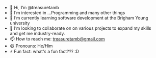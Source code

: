 - 👋 Hi, I’m @treasuretamb
- 👀 I’m interested in ...Programming and many other things
- 🌱 I’m currently learning software development at the Brigham Young university
- 💞️ I’m looking to collaborate on on various projects to expand my skills and get me industry-ready.
- 📫 How to reach me: treasuretamb@gmail.com
- 😄 Pronouns: He/Him
- ⚡ Fun fact: what's a fun fact??? :D

<!---
treasuretamb/treasuretamb is a ✨ special ✨ repository because its `README.md` (this file) appears on your GitHub profile.
You can click the Preview link to take a look at your changes.
--->
